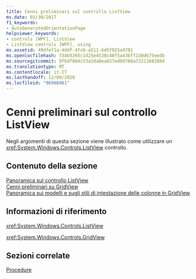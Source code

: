 ```yaml
---
title: Cenni preliminari sul controllo ListView
ms.date: 03/30/2017
f1_keywords:
- AutoGeneratedOrientationPage
helpviewer_keywords:
- controls [WPF], ListView
- ListView controls [WPF], using
ms.assetid: 49dfef1a-dddf-4fc6-a511-6d5f925a4781
ms.openlocfilehash: 734b5265c1d25e4538c40f5a43bff220d675eedb
ms.sourcegitcommit: 9f6df084c53a3da0ea657ed0d708a72213683084
ms.translationtype: MT
ms.contentlocale: it-IT
ms.lasthandoff: 12/09/2020
ms.locfileid: "96966961"
---
```

# <a name="listview-overviews"></a>Cenni preliminari sul controllo ListView
Negli argomenti di questa sezione viene illustrato come utilizzare un <xref:System.Windows.Controls.ListView> controllo.  
  
## <a name="in-this-section"></a>Contenuto della sezione  
 [Panoramica sul controllo ListView](listview-overview.md)  
 [Cenni preliminari su GridView](gridview-overview.md)  
 [Panoramica sui modelli e sugli stili di intestazione delle colonne in GridView](gridview-column-header-styles-and-templates-overview.md)  
  
## <a name="reference"></a>Informazioni di riferimento  
 <xref:System.Windows.Controls.ListView>  
  
 <xref:System.Windows.Controls.GridView>  
  
## <a name="related-sections"></a>Sezioni correlate  
 [Procedure](listview-how-to-topics.md)
